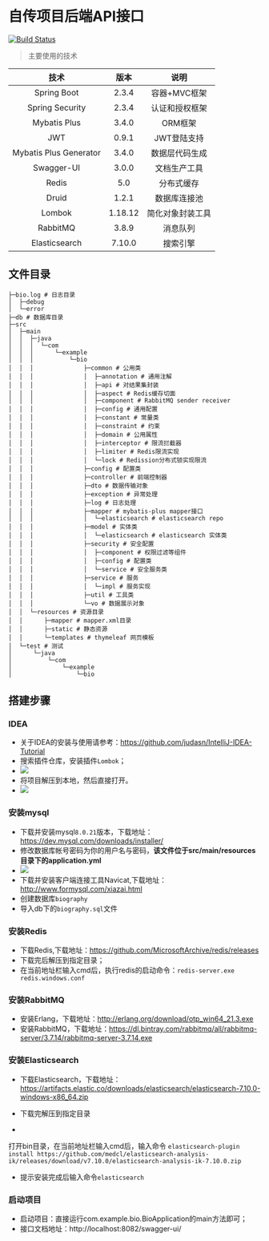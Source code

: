 # 自传项目后端API接口

[![Build Status](https://travis-ci.com/aLIEz1/bio.svg?token=QfoSAd13NxgfgoqsozMM&branch=master)](https://travis-ci.com/aLIEz1/bio)

> 主要使用的技术

|          技术          |  版本   |       说明       |
| :--------------------: | :-----: | :--------------: |
|      Spring Boot       |  2.3.4  |   容器+MVC框架   |
|    Spring Security     |  2.3.4  |  认证和授权框架  |
|      Mybatis Plus      |  3.4.0  |     ORM框架      |
|          JWT           |  0.9.1  |   JWT登陆支持    |
| Mybatis Plus Generator |  3.4.0  |  数据层代码生成  |
|       Swagger-UI       |  3.0.0  |   文档生产工具   |
|         Redis          |   5.0   |    分布式缓存    |
|         Druid          |  1.2.1  |   数据库连接池   |
|         Lombok         | 1.18.12 | 简化对象封装工具 |
|        RabbitMQ        |  3.8.9  |     消息队列     |
|     Elasticsearch      | 7.10.0  |     搜索引擎     |

## 文件目录

```
├─bio.log # 日志目录
│  ├─debug
│  └─error
├─db # 数据库目录
├─src
│  ├─main
│  │  ├─java
│  │  │  └─com
│  │  │      └─example
│  │  │          └─bio
│  │  │              ├─common # 公用类
│  │  │              │  ├─annotation # 通用注解
│  │  │              │  ├─api # 对结果集封装
│  │  │              │  ├─aspect # Redis缓存切面
│  │  │              │  ├─component # RabbitMQ sender receiver
│  │  │              │  ├─config # 通用配置
│  │  │              │  ├─constant # 常量类
│  │  │              │  ├─constraint # 约束
│  │  │              │  ├─domain # 公用属性
│  │  │              │  ├─interceptor # 限流拦截器
│  │  │              │  ├─limiter # Redis限流实现
│  │  │              │  └─lock # Redission分布式锁实现限流
│  │  │              ├─config # 配置类
│  │  │              ├─controller # 前端控制器
│  │  │              ├─dto # 数据传输对象
│  │  │              ├─exception # 异常处理
│  │  │              ├─log # 日志处理
│  │  │              ├─mapper # mybatis-plus mapper接口
│  │  │              │  └─elasticsearch # elasticsearch repo
│  │  │              ├─model # 实体类
│  │  │              │  └─elasticsearch # elasticsearch 实体类
│  │  │              ├─security # 安全配置
│  │  │              │  ├─component # 权限过滤等组件
│  │  │              │  ├─config # 配置类
│  │  │              │  └─service # 安全服务类
│  │  │              ├─service # 服务
│  │  │              │  └─impl # 服务实现
│  │  │              ├─util # 工具类
│  │  │              └─vo # 数据展示对象
│  │  └─resources # 资源目录
│  │      ├─mapper # mapper.xml目录
│  │      ├─static # 静态资源
│  │      └─templates # thymeleaf 网页模板
│  └─test # 测试
│      └─java
│          └─com
│              └─example
│                  └─bio

```

## 搭建步骤

### IDEA

- 关于IDEA的安装与使用请参考：https://github.com/judasn/IntelliJ-IDEA-Tutorial
- 搜索插件仓库，安装插件`Lombok`；
- ![](https://cdn.nlark.com/yuque/0/2020/png/1792508/1604294500238-f1f8a165-6116-4c87-89bc-43a41092552d.png)
- 将项目解压到本地，然后直接打开。
- ![](https://cdn.nlark.com/yuque/0/2020/png/1792508/1604294631599-6a96a0aa-3121-4f6f-a07f-cffcec67c899.png)

### 安装mysql

- 下载并安装mysql`8.0.21`版本，下载地址：https://dev.mysql.com/downloads/installer/
- 修改数据库帐号密码为你的用户名与密码，**该文件位于src/main/resources目录下的application.yml**
- ![](https://cdn.nlark.com/yuque/0/2020/png/1792508/1604293694149-3cc4cd2f-cf7f-4da8-a8da-efc47ae9b307.png)
- 下载并安装客户端连接工具Navicat,下载地址：http://www.formysql.com/xiazai.html
- 创建数据库`biography`
- 导入db下的`biography.sql`文件

### 安装Redis

- 下载Redis,下载地址：https://github.com/MicrosoftArchive/redis/releases
- 下载完后解压到指定目录；
- 在当前地址栏输入cmd后，执行redis的启动命令：`redis-server.exe redis.windows.conf`

### 安装RabbitMQ

- 安装Erlang，下载地址：http://erlang.org/download/otp_win64_21.3.exe
- 安装RabbitMQ，下载地址：https://dl.bintray.com/rabbitmq/all/rabbitmq-server/3.7.14/rabbitmq-server-3.7.14.exe

### 安装Elasticsearch

- 下载Elasticsearch，下载地址：https://artifacts.elastic.co/downloads/elasticsearch/elasticsearch-7.10.0-windows-x86_64.zip

- 下载完解压到指定目录

-
打开bin目录，在当前地址栏输入cmd后，输入命令 `elasticsearch-plugin install https://github.com/medcl/elasticsearch-analysis-ik/releases/download/v7.10.0/elasticsearch-analysis-ik-7.10.0.zip`

- 提示安装完成后输入命令`elasticsearch`

### 启动项目

- 启动项目：直接运行com.example.bio.BioApplication的main方法即可；
- 接口文档地址：http://localhost:8082/swagger-ui/
